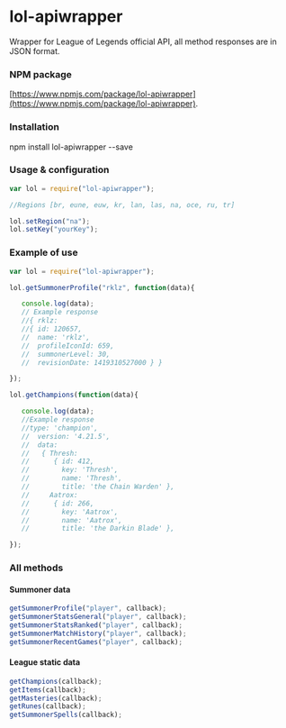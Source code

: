 lol-apiwrapper
==============

Wrapper for League of Legends official API, all method responses are in JSON format.

### NPM package

[https://www.npmjs.com/package/lol-apiwrapper](https://www.npmjs.com/package/lol-apiwrapper).

### Installation

npm install lol-apiwrapper --save

### Usage & configuration

```javascript
var lol = require("lol-apiwrapper");

//Regions [br, eune, euw, kr, lan, las, na, oce, ru, tr]

lol.setRegion("na");
lol.setKey("yourKey");
```
### Example of use

```javascript
var lol = require("lol-apiwrapper");

lol.getSummonerProfile("rklz", function(data){

   console.log(data);
   // Example response
   //{ rklz:
   //{ id: 120657,
   //  name: 'rklz',
   //  profileIconId: 659,
   //  summonerLevel: 30,
   //  revisionDate: 1419310527000 } }

});

lol.getChampions(function(data){

   console.log(data);
   //Example response
   //type: 'champion',
   //  version: '4.21.5',
   //  data:
   //   { Thresh:
   //      { id: 412,
   //        key: 'Thresh',
   //        name: 'Thresh',
   //        title: 'the Chain Warden' },
   //     Aatrox:
   //      { id: 266,
   //        key: 'Aatrox',
   //        name: 'Aatrox',
   //        title: 'the Darkin Blade' },

});
```

### All methods

#### Summoner data

```javascript
getSummonerProfile("player", callback);
getSummonerStatsGeneral("player", callback);
getSummonerStatsRanked("player", callback);
getSummonerMatchHistory("player", callback);
getSummonerRecentGames("player", callback);
```

#### League static data

```javascript
getChampions(callback);
getItems(callback);
getMasteries(callback);
getRunes(callback);
getSummonerSpells(callback);
```

